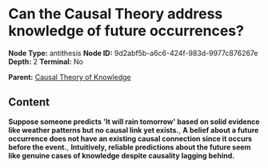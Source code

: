 # Can the Causal Theory address knowledge of future occurrences?

**Node Type:** antithesis
**Node ID:** 9d2abf5b-a6c6-424f-983d-9977c876267e
**Depth:** 2
**Terminal:** No

**Parent:** [Causal Theory of Knowledge](causal-theory-of-knowledge.md)

## Content

**Suppose someone predicts 'It will rain tomorrow' based on solid evidence like weather patterns but no causal link yet exists.**, **A belief about a future occurrence does not have an existing causal connection since it occurs before the event.**, **Intuitively, reliable predictions about the future seem like genuine cases of knowledge despite causality lagging behind.**
